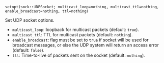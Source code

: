 ```
setopt(sock::UDPSocket; multicast_loop=nothing, multicast_ttl=nothing, enable_broadcast=nothing, ttl=nothing)
```

Set UDP socket options.

  * `multicast_loop`: loopback for multicast packets (default: `true`).
  * `multicast_ttl`: TTL for multicast packets (default: `nothing`).
  * `enable_broadcast`: flag must be set to `true` if socket will be used for broadcast messages, or else the UDP system will return an access error (default: `false`).
  * `ttl`: Time-to-live of packets sent on the socket (default: `nothing`).
